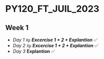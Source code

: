# PY120_FT_JUIL_2023
## Week 1
- *Day 1* `Xp` ***Excercise 1 + 2  + *Explantion**** ✅️
- *Day 2* `Xp`  ***Excercise 1 + 2  + *Explantion**** ✅️
- *Day 3* ****Explantion**** ✅️